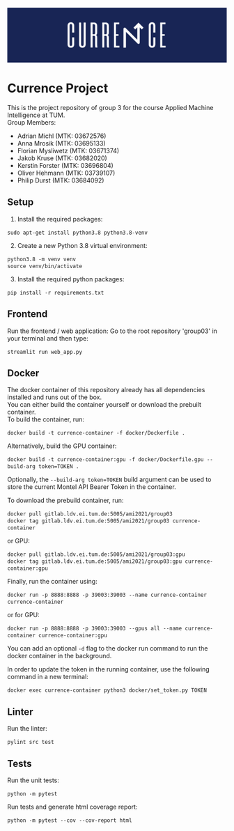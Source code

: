 ![Currence Logo](src/frontend/resources/currence_logo_big.png)

# Currence Project

This is the project repository of group 3 for the course Applied Machine Intelligence at TUM.  
Group Members:
- Adrian Michl (MTK: 03672576)
- Anna Mrosik (MTK: 03695133)
- Florian Mysliwetz (MTK: 03671374)
- Jakob Kruse (MTK: 03682020)
- Kerstin Forster (MTK: 03696804)
- Oliver Hehmann (MTK: 03739107)
- Philip Durst (MTK: 03684092)

## Setup
1. Install the required packages:
```console
sudo apt-get install python3.8 python3.8-venv
```
2. Create a new Python 3.8 virtual environment:
```console
python3.8 -m venv venv
source venv/bin/activate
``` 
3. Install the required python packages:
```console
pip install -r requirements.txt
```

## Frontend
Run the frontend / web application:
Go to the root repository 'group03' in your terminal and then type:
```console
streamlit run web_app.py
```

## Docker
The docker container of this repository already has all dependencies installed and runs
out of the box.   
You can either build the container yourself or download the prebuilt container.  
To build the container, run:
```console
docker build -t currence-container -f docker/Dockerfile .
```
Alternatively, build the GPU container:
```console
docker build -t currence-container:gpu -f docker/Dockerfile.gpu --build-arg token=TOKEN .
```
Optionally, the `--build-arg token=TOKEN` build argument can be used to store the current Montel API Bearer Token in the container.  

To download the prebuild container, run:
```console
docker pull gitlab.ldv.ei.tum.de:5005/ami2021/group03
docker tag gitlab.ldv.ei.tum.de:5005/ami2021/group03 currence-container
```
or GPU:
```console
docker pull gitlab.ldv.ei.tum.de:5005/ami2021/group03:gpu
docker tag gitlab.ldv.ei.tum.de:5005/ami2021/group03:gpu currence-container:gpu
```

Finally, run the container using:
```console
docker run -p 8888:8888 -p 39003:39003 --name currence-container currence-container
```
or for GPU:
```console
docker run -p 8888:8888 -p 39003:39003 --gpus all --name currence-container currence-container:gpu
```
You can add an optional `-d` flag to the docker run command to run the docker container in the background.

In order to update the token in the running container, use the following command in a new terminal:
```console
docker exec currence-container python3 docker/set_token.py TOKEN
```
## Linter
Run the linter:
```console
pylint src test
```

## Tests
Run the unit tests:
```console
python -m pytest
```
Run tests and generate html coverage report:
```console
python -m pytest --cov --cov-report html
```
